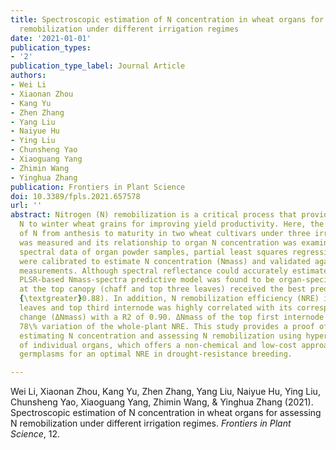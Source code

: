 ```yaml
---
title: Spectroscopic estimation of N concentration in wheat organs for assessing N
  remobilization under different irrigation regimes
date: '2021-01-01'
publication_types:
- '2'
publication_type_label: Journal Article
authors:
- Wei Li
- Xiaonan Zhou
- Kang Yu
- Zhen Zhang
- Yang Liu
- Naiyue Hu
- Ying Liu
- Chunsheng Yao
- Xiaoguang Yang
- Zhimin Wang
- Yinghua Zhang
publication: Frontiers in Plant Science
doi: 10.3389/fpls.2021.657578
url: ''
abstract: Nitrogen (N) remobilization is a critical process that provides substantial
  N to winter wheat grains for improving yield productivity. Here, the remobilization
  of N from anthesis to maturity in two wheat cultivars under three irrigation regimes
  was measured and its relationship to organ N concentration was examined. Based on
  spectral data of organ powder samples, partial least squares regression (PLSR) models
  were calibrated to estimate N concentration (Nmass) and validated against with laboratory-based
  measurements. Although spectral reflectance could accurately estimate Nmass, the
  PLSR-based Nmass-spectra predictive model was found to be organ-specific, organs
  at the top canopy (chaff and top three leaves) received the best predictions (R2
  {\textgreater}0.88). In addition, N remobilization efficiency (NRE) in the top two
  leaves and top third internode was highly correlated with its corresponding N concentration
  change (ΔNmass) with a R2 of 0.90. ΔNmass of the top first internode (TIN1) explained
  78\% variation of the whole-plant NRE. This study provides a proof of concept for
  estimating N concentration and assessing N remobilization using hyperspectral data
  of individual organs, which offers a non-chemical and low-cost approach to screen
  germplasms for an optimal NRE in drought-resistance breeding.

---
```


Wei Li, Xiaonan Zhou, Kang Yu, Zhen Zhang, Yang Liu, Naiyue Hu, Ying Liu, Chunsheng Yao, Xiaoguang Yang, Zhimin Wang, & Yinghua Zhang (2021). Spectroscopic estimation of N concentration in wheat organs for assessing N remobilization under different irrigation regimes. *Frontiers in Plant Science*, 12.
